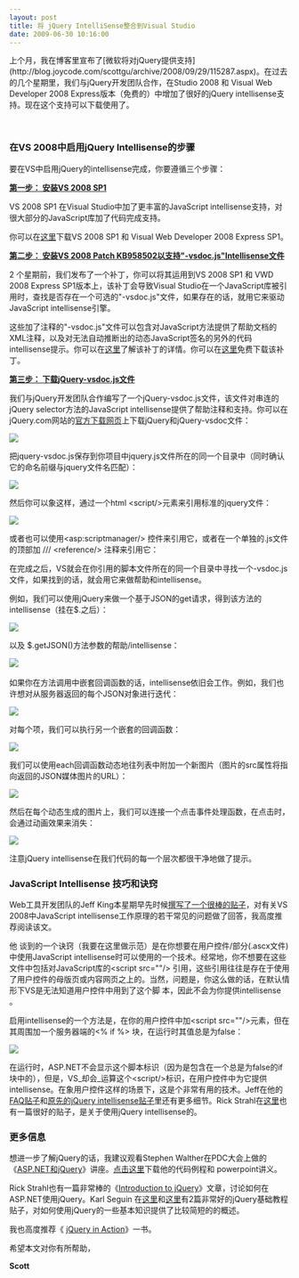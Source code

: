 ```yaml
---
layout: post
title: 将 jQuery IntelliSense整合到Visual Studio
date: 2009-06-30 10:16:00
---
```

<p>上个月，我在博客里宣布了[微软将对jQuery提供支持](http://blog.joycode.com/scottgu/archive/2008/09/29/115287.aspx)。在过去的几个星期里，我们与jQuery开发团队合作，在Studio 2008 和 Visual Web Developer 2008 Express版本（免费的）中增加了很好的jQuery intellisense支持。现在这个支持可以下载使用了。

&nbsp;

### 在VS 2008中启用jQuery Intellisense的步骤

要在VS中启用jQuery的intellisense完成，你要遵循三个步骤：

<span style="text-decoration: underline;">**第一步： 安装VS 2008 SP1**</span>

VS 2008 SP1 在Visual Studio中加了更丰富的JavaScript intellisense支持，对很大部分的JavaScript库加了代码完成支持。

你可以在[这里](http://msdn.microsoft.com/en-us/vstudio/cc533448.aspx)下载VS 2008 SP1 和 Visual Web Developer 2008 Express SP1。

**<span style="text-decoration: underline;">第二步： 安装VS 2008 Patch KB958502以支持"-vsdoc.js"Intellisense文件</span>**

2 个星期前，我们发布了一个补丁，你可以将其运用到VS 2008 SP1 和 VWD 2008 Express SP1版本上，该补丁会导致Visual Studio在一个JavaScript库被引用时，查找是否存在一个可选的"-vsdoc.js"文件，如果存在的话，就用它来驱动 JavaScript intellisense引擎。

这些加了注释的"-vsdoc.js"文件可以包含对JavaScript方法提供了帮助文档的XML注释，以及对无法自动推断出的动态JavaScript签名的另外的代码intellisense提示。你可以在[这里](http://blogs.msdn.com/webdevtools/archive/2008/11/07/hotfix-to-enable-vsdoc-js-intellisense-doc-files-is-now-available.aspx)了解该补丁的详情。你可以在[这里](http://code.msdn.microsoft.com/KB958502/Release/ProjectReleases.aspx?ReleaseId=1736)免费下载该补丁。

**<span style="text-decoration: underline;">第三步： 下载jQuery-vsdoc.js文件</span>**

我们与jQuery开发团队合作编写了一个jQuery-vsdoc.js文件，该文件对串连的jQuery selector方法的JavaScript intellisense提供了帮助注释和支持。你可以在jQuery.com网站的[官方下载网页](http://docs.jquery.com/Downloading_jQuery#Download_jQuery)上下载jQuery和jQuery-vsdoc文件：

![](http://img.cnbeta.com/newsimg/081122/1936200461824615.png)

把jquery-vsdoc.js保存到你项目中jquery.js文件所在的同一个目录中（同时确认它的命名前缀与jquery文件名匹配）：

![](http://img.cnbeta.com/newsimg/081122/19362211885961045.png)

然后你可以象这样，通过一个html &lt;script/&gt;元素来引用标准的jquery文件：

![](http://img.cnbeta.com/newsimg/081122/19362321964932681.png)

或者也可以使用&lt;asp:scriptmanager/&gt; 控件来引用它，或者在一个单独的.js文件的顶部加 /// &lt;reference/&gt; 注释来引用它：

在完成之后，VS就会在你引用的脚本文件所在的同一个目录中寻找一个-vsdoc.js文件，如果找到的话，就会用它来做帮助和intellisense。

例如，我们可以使用jQuery来做一个基于JSON的get请求，得到该方法的intellisense（挂在$.之后）：

![](http://img.cnbeta.com/newsimg/081122/1936243307781580.png)

以及 $.getJSON()方法参数的帮助/intellisense：

![](http://img.cnbeta.com/newsimg/081122/19362542112046309.png)&nbsp;

如果你在方法调用中嵌套回调函数的话，intellisense依旧会工作。例如，我们也许想对从服务器返回的每个JSON对象进行迭代：

![](http://img.cnbeta.com/newsimg/081122/19362651075189461.png)

对每个项，我们可以执行另一个嵌套的回调函数：

![](http://img.cnbeta.com/newsimg/081122/19362761489733282.png)

我们可以使用each回调函数动态地往列表中附加一个新图片（图片的src属性将指向返回的JSON媒体图片的URL）：

![](http://img.cnbeta.com/newsimg/081122/1936287243086939.png)

然后在每个动态生成的图片上，我们可以连接一个点击事件处理函数，在点击时，会通过动画效果来消失：

![](http://img.cnbeta.com/newsimg/081122/19362981016181216.png)

注意jQuery intellisense在我们代码的每一个层次都很干净地做了提示。

### JavaScript Intellisense 技巧和诀窍

Web工具开发团队的Jeff King本星期早先时候[撰写了一个很棒的贴子](http://blogs.msdn.com/webdevtools/archive/2008/11/18/jscript-intellisense-faq.aspx)，对有关VS 2008中JavaScript intellisense工作原理的若干常见的问题做了回答，我高度推荐阅读该文。

他 谈到的一个诀窍（我要在这里做示范）是在你想要在用户控件/部分(.ascx文件)中使用JavaScript intellisense时可以使用的一个技术。经常地，你不想要在这些文件中包括对JavaScript库的&lt;script src=""/&gt; 引用，这些引用往往是存在于使用了用户控件的母版页或内容网页之上的。当然，问题是，你这么做的话，在默认情形下VS是无法知道用户控件中用到了这个脚 本，因此不会为你提供intellisense 。

启用intellisense的一个方法是，在你的用户控件中加&lt;script src=""/&gt;元素，但在其周围加一个服务器端的&lt;% if %&gt; 块，在运行时其值总是为false：

![](http://img.cnbeta.com/newsimg/081122/19363092015465121.png)

在运行时，ASP.NET不会显示这个脚本标识（因为是包含在一个总是为false的if块中的），但是，VS_却会_运算这个&lt;script/&gt;标识，在用户控件中为它提供intellisense。在象用户控件这样的场景下，这是个非常有用的技术。Jeff在他的[FAQ贴子](http://blogs.msdn.com/webdevtools/archive/2008/11/18/jscript-intellisense-faq.aspx)和[原先的jQuery intellisense贴子](http://blogs.msdn.com/webdevtools/archive/2008/10/28/rich-intellisense-for-jquery.aspx)里还有更多细节。Rick Strahl在[这里](http://www.west-wind.com/Weblog/posts/536756.aspx)也有一篇很好的贴子，是关于使用jQuery intellisense的。

### 更多信息

想进一步了解jQuery的话，我建议观看Stephen Walther在PDC大会上做的《[ASP.NET和jQuery](http://channel9.msdn.com/pdc2008/PC31/)》讲座。[点击这里](http://weblogs.asp.net/stephenwalther/archive/2008/10/29/jquery-and-asp-net-ajax-demo-code.aspx)下载他的代码例程和 powerpoint讲义。

Rick Strahl也有一篇非常棒的《[Introduction to jQuery](http://www.west-wind.com/presentations/jQuery/default.aspx)》文章，讨论如何在 ASP.NET使用jQuery。Karl Seguin 在[这里](http://dotnetslackers.com/articles/ajax/JQuery-Primer-Part-1.aspx)和[这里](http://dotnetslackers.com/articles/ajax/JQuery-Primer-Part-2.aspx)有2篇非常好的jQuery基础教程贴子，对如何使用jQuery的一些基本知识提供了比较简短的的概述。

我也高度推荐《&nbsp;[jQuery in Action](http://www.amazon.com/gp/product/1933988355/102-4745100-5076967?ie=UTF8&amp;tag=scoblo04-20&amp;linkCode=xm2&amp;camp=1789&amp;creativeASIN=1933988355)》一书。

希望本文对你有所帮助，

**Scott**

</p>